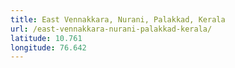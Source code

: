 ```yaml
---
title: East Vennakkara, Nurani, Palakkad, Kerala
url: /east-vennakkara-nurani-palakkad-kerala/
latitude: 10.761
longitude: 76.642
---
```


